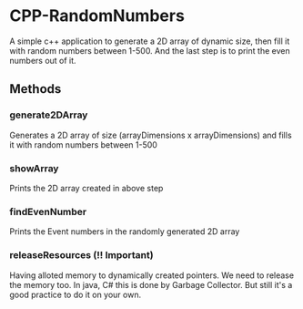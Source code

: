 # CPP-RandomNumbers

A simple c++ application to generate a 2D array of dynamic size, then fill it with random numbers between 1-500. And the last step is to print the even numbers out of it.

## Methods

### generate2DArray

Generates a 2D array of size (arrayDimensions x arrayDimensions) and fills it with random numbers between 1-500

### showArray

Prints the 2D array created in above step

### findEvenNumber

Prints the Event numbers in the randomly generated 2D array

### releaseResources (!! Important)

Having alloted memory to dynamically created pointers. We need to release the memory too. In java, C# this is done by Garbage Collector. But still it's a good practice to do it on your own.

